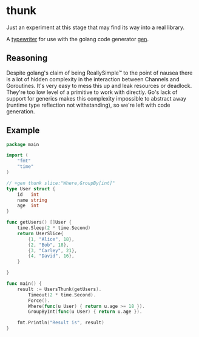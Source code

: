 # thunk
Just an experiment at this stage that may find its way into a real library.

A [typewriter](https://github.com/clipperhouse/typewriter) for use with the golang code generator [gen](https://github.com/clipperhouse/gen).

## Reasoning
Despite golang's claim of being ReallySimple™ to the point of nausea there is a lot of hidden complexity in the interaction between Channels and Goroutines. It's very easy to mess this up and leak resources or deadlock. They're too low level of a primitive to work with directly. Go's lack of support for generics makes this complexity impossible to abstract away (runtime type reflection not withstanding), so we're left with code generation.

## Example

```go
package main

import (
	"fmt"
	"time"
)

// +gen thunk slice:"Where,GroupBy[int]"
type User struct {
	id   int
	name string
	age  int
}

func getUsers() []User {
	time.Sleep(2 * time.Second)
	return UserSlice{
		{1, "Alice", 18},
		{2, "Bob", 18},
		{3, "Carley", 21},
		{4, "David", 16},
	}

}

func main() {
	result := UsersThunk(getUsers).
		Timeout(2 * time.Second).
		Force().
		Where(func(u User) { return u.age >= 18 }).
		GroupByInt(func(u User) { return u.age }).

	fmt.Println("Result is", result)
}

```
